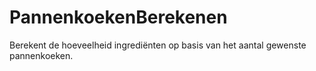 # PannenkoekenBerekenen
Berekent de hoeveelheid ingrediënten op basis van het aantal gewenste pannenkoeken.
